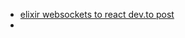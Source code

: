 - [elixir websockets to react dev.to post](https://dev.to/lionelmarco/elixir-plug-cowboy-websockets-broadcasting-to-react-46if)
- 